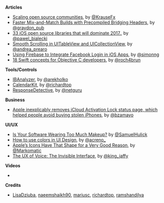 
**Articles**

* [Scaling open source communities](https://krausefx.com/blog/scaling-open-source-communities), by [@KrauseFx](https://twitter.com/KrauseFx)
* [Faster Mix-and-Match Builds with Precompiled Bridging Headers](https://swift.org/blog/bridging-pch/), by [@graydon_pub](https://twitter.com/graydon_pub?lang=en)
* [33 iOS open source libraries that will dominate 2017.](https://medium.com/app-coder-io/33-ios-open-source-libraries-that-will-dominate-2017-4762cf3ce449#.3a161hcl0), by [@pawel_bialecki](https://twitter.com/pawel_bialecki)
* [Smooth Scrolling in UITableView and UICollectionView](https://medium.com/capital-one-developers/smooth-scrolling-in-uitableview-and-uicollectionview-a012045d77f#.223phwbdw), by [@andrea_prearo](https://twitter.com/andrea_prearo)
* [Using Firebase to Integrate Facebook Login in iOS Apps](http://www.appcoda.com/firebase-facebook-login/), by [@simonng](https://twitter.com/simonng)
* [18 Swift concepts for Objective C developers](https://medium.com/compileswift/18-swift-concepts-for-objective-c-developers-a3ed526fd173#.bials0wh4), by [@roch4brun](https://twitter.com/roch4brun)

**Tools/Controls**

* [IBAnalyzer](https://github.com/fastred/IBAnalyzer), by [@arekholko](https://twitter.com/arekholko)
* [CalendarKit](https://github.com/richardtop/CalendarKit), by [@richardtop](https://github.com/richardtop)
* [ResponseDetective](https://github.com/netguru/ResponseDetective), by [@netguru](https://github.com/netguru)

**Business**

* [Apple inexplicably removes iCloud Activation Lock status page, which helped people avoid buying stolen iPhones](https://9to5mac.com/2017/01/28/icloud-activation-lock-status-page-removed/), by [@bzamayo](https://twitter.com/bzamayo)

**UI/UX**

* [Is Your Software Wearing Too Much Makeup?](https://ux.useronboard.com/is-your-software-wearing-too-much-makeup-a5f1e26f1057#.st5wq5c1q) by [@SamuelHulick](https://twitter.com/SamuelHulick)
* [How to use colors in UI Design](https://blog.prototypr.io/how-to-use-colors-in-ui-design-16406ec06753#.i4dh6vdkp), by [@acreno_](https://twitter.com/acreno_)
* [Apple’s Icons Have That Shape for a Very Good Reason](https://hackernoon.com/apples-icons-have-that-shape-for-a-very-good-reason-720d4e7c8a14#.hmdu0p1xu), by [@Markomatic](https://twitter.com/Markomatic)
* [The UX of Voice: The Invisible Interface](http://www.dtelepathy.com/blog/design/the-ux-of-voice-the-invisible-interface), by [@king_jaffy](https://twitter.com/king_jaffy)

**Videos**

* 

**Credits**

* [LisaDziuba](https://github.com/LisaDziuba), [naeemshaikh90](https://github.com/naeemshaikh90), [mariusc](https://github.com/mariusc), [richardtop](https://github.com/richardtop), [ramshandilya](https://github.com/ramshandilya)
